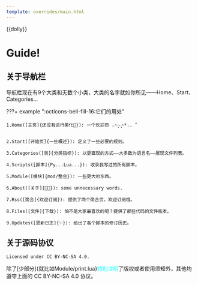 ```yaml
---
template: overrides/main.html
---
```


{{dolly}}

# Guide!

## 关于导航栏
导航栏现在有9个大类和无数个小类，大类的名字就如你所见——Home、Start、Categories...

???+ example ":octicons-bell-fill-16:它们的用处" 

	1.Home([主页]{还没有进行美化👀}): 一个欢迎页 ₍˄·͈༝·͈˄*₎◞ ̑̑
	
	2.Start([开始页]{一些概述}): 定义了一些必要的规则。
	
	3.Categories([类]{分类指标}): 以更直观的方式——大多数为语言名——展现文件列表。
	
	4.Scripts([脚本]{Py...Lua...}): 收录我写过的所有脚本。
	
	5.Module([模块]{mod/整合}): 一些更大的东西。
	
	6.About([关于]{🐱‍🏍}): some unnecessary words.
	
	7.Rss([聚合]{欢迎订阅}): 提供了两个聚合页，欢迎订阅哦。
	
	8.Files([文件]{下载}): 怕不是大家最喜欢的吧？提供了那些代码的文件版本。
	
	9.Updates([更新日志]{✨}): 给出了各个脚本的修订历史。
	
## 关于源码协议
	Licensed under CC BY-NC-SA 4.0.

除了[少部分]{就比如Module/print.lua}<font color="aqua">特别注明</font>了版权或者使用须知外，其他均遵守上面的 CC BY-NC-SA 4.0 协议。